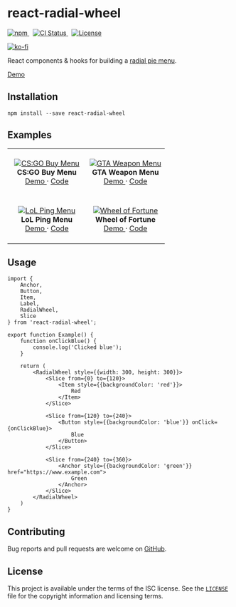 # react-radial-wheel

<p>
    <a href="https://www.npmjs.com/package/react-radial-wheel" target="_blank" rel="noreferrer">
      <img alt="npm" src="https://img.shields.io/npm/v/react-radial-wheel.svg" />
    </a>&nbsp;
    <a href="https://github.com/michaelbull/react-radial-wheel/actions?query=workflow%3Aci" target="_blank" rel="noreferrer">
      <img alt="CI Status" src="https://github.com/michaelbull/kotlin-result/workflows/ci/badge.svg" />
    </a>&nbsp;
    <a href="https://github.com/michaelbull/react-radial-wheel/blob/master/LICENSE" target="_blank" rel="noreferrer">
      <img alt="License" src="https://img.shields.io/github/license/michaelbull/react-radial-wheel.svg" />
    </a>
</p>
<p>
  <a href="https://ko-fi.com/R5R0CFMN6" target="_blank" rel="noreferrer">
    <img alt="ko-fi" src="https://ko-fi.com/img/githubbutton_sm.svg" />
  </a>
</p>

React components & hooks for building a [radial pie menu][wikipedia-pie-menu].

[Demo][storybook]

## Installation

```shell
npm install --save react-radial-wheel
```

## Examples

<table>
  <tbody>
    <tr>
      <td align="center" width="50%">
        &nbsp;
        <br />
        <a href="https://michaelbull.github.io/react-radial-wheel/?path=/story/examples--cs-go-buy-menu-story" target="_blank">
          <img src="https://github.com/michaelbull/react-radial-wheel/assets/3253134/85928f64-30f3-41d5-939d-a7523e88540a" alt="CS:GO Buy Menu" />
        </a>
        <br />
        <strong>CS:GO Buy Menu</strong>
        <br />
        <a href="https://michaelbull.github.io/react-radial-wheel/?path=/story/examples--cs-go-buy-menu-story" target="_blank">
          Demo
        </a>
        &middot;
        <a href="https://github.com/michaelbull/react-radial-wheel/blob/master/stories/Examples/CsGoBuyMenu.stories.tsx" target="_blank">
          Code
        </a>
        <br />
        &nbsp;
      </td>
      <td align="center" width="50%">
        &nbsp;
        <br />
        <a href="https://michaelbull.github.io/react-radial-wheel/?path=/story/examples--gta-weapon-menu-story" target="_blank">
          <img src="https://github.com/michaelbull/react-radial-wheel/assets/3253134/3d45ef7c-2a75-4b66-891f-4bdb345844b6" alt="GTA Weapon Menu" />
        </a>
        <br />
        <strong>GTA Weapon Menu</strong>
        <br />
        <a href="https://michaelbull.github.io/react-radial-wheel/?path=/story/examples--gta-weapon-menu-story" target="_blank">
          Demo
        </a>
        &middot;
        <a href="https://github.com/michaelbull/react-radial-wheel/blob/master/stories/Examples/GtaWeaponMenu.stories.tsx" target="_blank">
          Code
        </a>
        <br />
        &nbsp;
      </td>
    </tr>
    <tr>
      <td align="center" width="50%">
        &nbsp;
        <br />
        <a href="https://michaelbull.github.io/react-radial-wheel/?path=/story/examples--lo-l-ping-menu-story" target="_blank">
          <img src="https://github.com/michaelbull/react-radial-wheel/assets/3253134/8099e467-db4d-421f-8440-68e8d9d5d919" alt="LoL Ping Menu" />
        </a>
        <br />
        <strong>LoL Ping Menu</strong>
        <br />
        <a href="https://michaelbull.github.io/react-radial-wheel/?path=/story/examples--lo-l-ping-menu-story" target="_blank">
          Demo
        </a>
        &middot;
        <a href="https://github.com/michaelbull/react-radial-wheel/blob/master/stories/Examples/LoLPingMenu.stories.tsx" target="_blank">
          Code
        </a>
        <br />
        &nbsp;
      </td>
      <td align="center" width="50%">
        &nbsp;
        <br />
        <a href="https://michaelbull.github.io/react-radial-wheel/?path=/story/examples--wheel-of-fortune-story" target="_blank">
          <img src="https://github.com/michaelbull/react-radial-wheel/assets/3253134/7a41021f-3666-4c2d-997c-61d7db65e909" alt="Wheel of Fortune" />
        </a>
        <br />
        <strong>Wheel of Fortune</strong>
        <br />
        <a href="https://michaelbull.github.io/react-radial-wheel/?path=/story/examples--wheel-of-fortune-story" target="_blank">
          Demo
        </a>
        &middot;
        <a href="https://github.com/michaelbull/react-radial-wheel/blob/master/stories/Examples/WheelOfFortune.stories.tsx" target="_blank">
          Code
        </a>
        <br />
        &nbsp;
      </td>
    </tr>
  </tbody>
</table>

## Usage

```tsx
import {
    Anchor,
    Button,
    Item,
    Label,
    RadialWheel,
    Slice
} from 'react-radial-wheel';

export function Example() {
    function onClickBlue() {
        console.log('Clicked blue');
    }

    return (
        <RadialWheel style={{width: 300, height: 300}}>
            <Slice from={0} to={120}>
                <Item style={{backgroundColor: 'red'}}>
                    Red
                </Item>
            </Slice>

            <Slice from={120} to={240}>
                <Button style={{backgroundColor: 'blue'}} onClick={onClickBlue}>
                    Blue
                </Button>
            </Slice>

            <Slice from={240} to={360}>
                <Anchor style={{backgroundColor: 'green'}} href="https://www.example.com">
                    Green
                </Anchor>
            </Slice>
        </RadialWheel>
    )
}
```

## Contributing

Bug reports and pull requests are welcome on [GitHub][github].

## License

This project is available under the terms of the ISC license. See the
[`LICENSE`](LICENSE) file for the copyright information and licensing terms.

[npm]: https://www.npmjs.com/package/react-radial-wheel
[github]: https://github.com/michaelbull/react-radial-wheel

[storybook]: https://michaelbull.github.io/react-radial-wheel/?path=/story/examples

[wikipedia-pie-menu]: https://en.wikipedia.org/wiki/Pie_menu
